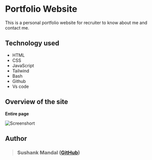 
# Portfolio Website

This is a personal portfolio website for recruiter to know about me and contact me.


## Technology used

- HTML
- CSS
- JavaScript
- Tailwind
- Bash
- Github
- Vs code
## Overview of the site

**Entire page**

![Screenshort](https://www.linkpicture.com/q/PP1_1.png)
## Author

> ### Sushank Mandal ([GitHub](https://github.com/sushank678))
